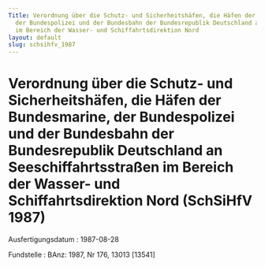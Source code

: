 ```yaml
---
Title: Verordnung über die Schutz- und Sicherheitshäfen, die Häfen der Bundesmarine,
  der Bundespolizei und der Bundesbahn der Bundesrepublik Deutschland an Seeschiffahrtsstraßen
  im Bereich der Wasser- und Schiffahrtsdirektion Nord
layout: default
slug: schsihfv_1987
---
```


# Verordnung über die Schutz- und Sicherheitshäfen, die Häfen der Bundesmarine, der Bundespolizei und der Bundesbahn der Bundesrepublik Deutschland an Seeschiffahrtsstraßen im Bereich der Wasser- und Schiffahrtsdirektion Nord (SchSiHfV 1987)

Ausfertigungsdatum
:   1987-08-28

Fundstelle
:   BAnz: 1987, Nr 176, 13013 [13541]

